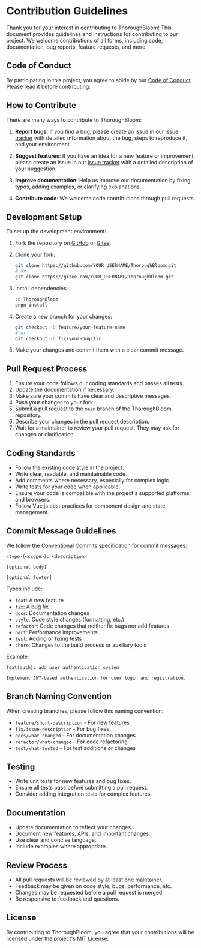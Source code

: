 # Contribution Guidelines

Thank you for your interest in contributing to ThoroughBloom! This document provides guidelines and instructions for contributing to our project. We welcome contributions of all forms, including code, documentation, bug reports, feature requests, and more.

## Code of Conduct

By participating in this project, you agree to abide by our [Code of Conduct](CODE_OF_CONDUCT.md). Please read it before contributing.

## How to Contribute

There are many ways to contribute to ThoroughBloom:

1. **Report bugs**: If you find a bug, please create an issue in our [issue tracker](https://github.com/fanhuayun/ThoroughBloom/issues) with detailed information about the bug, steps to reproduce it, and your environment.

2. **Suggest features**: If you have an idea for a new feature or improvement, please create an issue in our [issue tracker](https://github.com/fanhuayun/ThoroughBloom/issues) with a detailed description of your suggestion.

3. **Improve documentation**: Help us improve our documentation by fixing typos, adding examples, or clarifying explanations.

4. **Contribute code**: We welcome code contributions through pull requests.

## Development Setup

To set up the development environment:

1. Fork the repository on [GitHub](https://github.com/fanhuayun/ThoroughBloom) or [Gitee](https://gitee.com/fanhuacloud/ThoroughBloom).

2. Clone your fork:
   ```bash
   git clone https://github.com/YOUR_USERNAME/ThoroughBloom.git
   # or
   git clone https://gitee.com/YOUR_USERNAME/ThoroughBloom.git
   ```

3. Install dependencies:
   ```bash
   cd ThoroughBloom
   pnpm install
   ```

4. Create a new branch for your changes:
   ```bash
   git checkout -b feature/your-feature-name
   # or
   git checkout -b fix/your-bug-fix
   ```

5. Make your changes and commit them with a clear commit message.

## Pull Request Process

1. Ensure your code follows our coding standards and passes all tests.
2. Update the documentation if necessary.
3. Make sure your commits have clear and descriptive messages.
4. Push your changes to your fork.
5. Submit a pull request to the `main` branch of the ThoroughBloom repository.
6. Describe your changes in the pull request description.
7. Wait for a maintainer to review your pull request. They may ask for changes or clarification.

## Coding Standards

- Follow the existing code style in the project.
- Write clear, readable, and maintainable code.
- Add comments where necessary, especially for complex logic.
- Write tests for your code when applicable.
- Ensure your code is compatible with the project's supported platforms and browsers.
- Follow Vue.js best practices for component design and state management.

## Commit Message Guidelines

We follow the [Conventional Commits](https://www.conventionalcommits.org/) specification for commit messages:

```
<type>(<scope>): <description>

[optional body]

[optional footer]
```

Types include:
- `feat`: A new feature
- `fix`: A bug fix
- `docs`: Documentation changes
- `style`: Code style changes (formatting, etc.)
- `refactor`: Code changes that neither fix bugs nor add features
- `perf`: Performance improvements
- `test`: Adding or fixing tests
- `chore`: Changes to the build process or auxiliary tools

Example:
```
feat(auth): add user authentication system

Implement JWT-based authentication for user login and registration.
```

## Branch Naming Convention

When creating branches, please follow this naming convention:

- `feature/short-description` - For new features
- `fix/issue-description` - For bug fixes
- `docs/what-changed` - For documentation changes
- `refactor/what-changed` - For code refactoring
- `test/what-tested` - For test additions or changes

## Testing

- Write unit tests for new features and bug fixes.
- Ensure all tests pass before submitting a pull request.
- Consider adding integration tests for complex features.

## Documentation

- Update documentation to reflect your changes.
- Document new features, APIs, and important changes.
- Use clear and concise language.
- Include examples where appropriate.

## Review Process

- All pull requests will be reviewed by at least one maintainer.
- Feedback may be given on code style, bugs, performance, etc.
- Changes may be requested before a pull request is merged.
- Be responsive to feedback and questions.

## License

By contributing to ThoroughBloom, you agree that your contributions will be licensed under the project's [MIT License](LICENSE).
